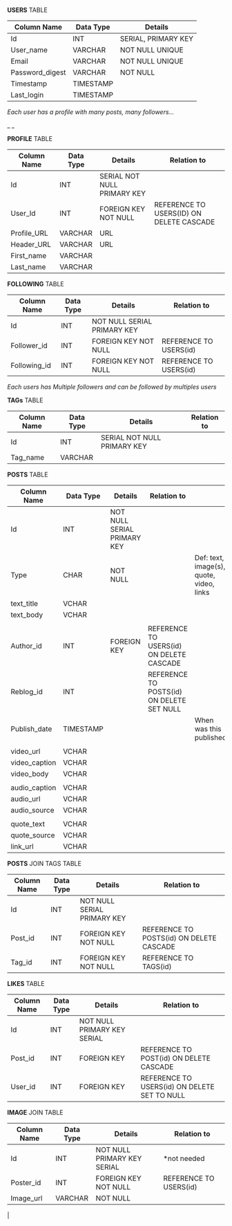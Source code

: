 **USERS**  TABLE

| **Column Name** | **Data Type** | **Details** |
| --- | --- | --- |
| Id | INT | SERIAL, PRIMARY KEY |
| User\_name | VARCHAR | NOT NULL UNIQUE |
| Email | VARCHAR | NOT NULL UNIQUE |
| Password\_digest | VARCHAR | NOT NULL  |
| Timestamp | TIMESTAMP |   |
| Last\_login | TIMESTAMP |   |

_Each user has a profile with many posts, many followers…_

_ _

**PROFILE**  TABLE

| **Column Name** | **Data Type** | **Details** | **Relation to** |
| --- | --- | --- | --- |
| Id | INT | SERIAL NOT NULL PRIMARY KEY |   |
| User\_Id | INT | FOREIGN KEY NOT NULL | REFERENCE TO USERS(ID) ON DELETE CASCADE |
| Profile\_URL | VARCHAR | URL |   |
| Header\_URL | VARCHAR | URL |   |
| First\_name | VARCHAR |   |   |
| Last\_name | VARCHAR |   |   |

**FOLLOWING**  TABLE

| **Column Name** | **Data Type** | **Details** | **Relation to** |
| --- | --- | --- | --- |
| Id | INT | NOT NULL SERIAL PRIMARY KEY |   |
| Follower\_id | INT | FOREIGN KEY NOT NULL | REFERENCE TO USERS(id) |
| Following\_id | INT | FOREIGN KEY NOT NULL | REFERENCE TO USERS(id) |

_Each users has Multiple followers and can be followed by multiples users_

**TAGs**  TABLE

| **Column Name** | **Data Type** | **Details** | **Relation to** |
| --- | --- | --- | --- |
| Id | INT | SERIAL NOT NULL PRIMARY KEY |   |
| Tag\_name | VARCHAR |   |   |

**POSTS**  TABLE

| **Column Name** | **Data Type** | **Details** | **Relation to** |   |
| --- | --- | --- | --- | --- |
| Id | INT | NOT NULL SERIAL PRIMARY KEY |   |   |
| Type | CHAR | NOT NULL |   | Def: text, image(s), quote, video, links |
| text\_title | VCHAR |   |   |   |
| text\_body | VCHAR |   |   |   |
|   |   |   |   |   |
| Author\_id | INT | FOREIGN KEY | REFERENCE TO USERS(id) ON DELETE CASCADE |   |
| Reblog\_id | INT |   | REFERENCE TO POSTS(id) ON DELETE SET NULL |   |
| Publish\_date | TIMESTAMP |   |   | When was this published |
|   |   |   |   |   |
| video\_url | VCHAR |   |   |   |
| video\_caption | VCHAR |   |   |   |
| video\_body | VCHAR |   |   |   |
|   |   |   |   |   |
| audio\_caption | VCHAR |   |   |   |
| audio\_url | VCHAR |   |   |   |
| audio\_source | VCHAR |   |   |   |
|   |   |   |   |   |
| quote\_text | VCHAR |   |   |   |
| quote\_source | VCHAR |   |   |   |
| link\_url | VCHAR |   |   |   |

**POSTS**  JOIN TAGS TABLE

| **Column Name** | **Data Type** | **Details** | **Relation to** |
| --- | --- | --- | --- |
| Id | INT | NOT NULL SERIAL PRIMARY KEY |   |
| Post\_id | INT | FOREIGN KEY NOT NULL | REFERENCE TO POSTS(id) ON DELETE CASCADE |
| Tag\_id | INT | FOREIGN KEY NOT NULL | REFERENCE TO TAGS(id) |

**LIKES**  TABLE

| **Column Name** | **Data Type** | **Details** | **Relation to** |
| --- | --- | --- | --- |
| Id | INT | NOT NULL PRIMARY KEY SERIAL |   |
| Post\_id | INT | FOREIGN KEY | REFERENCE TO POST(id) ON DELETE CASCADE |
| User\_id | INT | FOREIGN KEY | REFERENCE TO USERS(id) ON DELETE SET TO NULL |

**IMAGE**  JOIN TABLE

| **Column Name** | **Data Type** | **Details** | **Relation to** |
| --- | --- | --- | --- |
| Id | INT | NOT NULL PRIMARY KEY SERIAL | \*not needed |
| Poster\_id | INT | FOREIGN KEY NOT NULL | REFERENCE TO USERS(id) |
| Image\_url | VARCHAR | NOT NULL |
 |